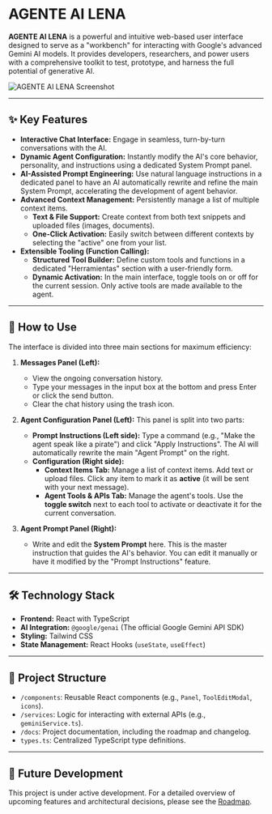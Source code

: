 # AGENTE AI LENA

**AGENTE AI LENA** is a powerful and intuitive web-based user interface designed to serve as a "workbench" for interacting with Google's advanced Gemini AI models. It provides developers, researchers, and power users with a comprehensive toolkit to test, prototype, and harness the full potential of generative AI.

![AGENTE AI LENA Screenshot](https://storage.googleapis.com/aistudio-project-files/5c1a1f33-155e-4122-869a-32c02c2f6d54/_project_artifacts/2a4b8782-e2c7-4566-a60d-58475cd152e9/Luz-Vi-20240523-144211.png)

---

## ✨ Key Features

-   **Interactive Chat Interface:** Engage in seamless, turn-by-turn conversations with the AI.
-   **Dynamic Agent Configuration:** Instantly modify the AI's core behavior, personality, and instructions using a dedicated System Prompt panel.
-   **AI-Assisted Prompt Engineering:** Use natural language instructions in a dedicated panel to have an AI automatically rewrite and refine the main System Prompt, accelerating the development of agent behavior.
-   **Advanced Context Management:** Persistently manage a list of multiple context items.
    -   **Text & File Support:** Create context from both text snippets and uploaded files (images, documents).
    -   **One-Click Activation:** Easily switch between different contexts by selecting the "active" one from your list.
-   **Extensible Tooling (Function Calling):**
    -   **Structured Tool Builder:** Define custom tools and functions in a dedicated "Herramientas" section with a user-friendly form.
    -   **Dynamic Activation:** In the main interface, toggle tools on or off for the current session. Only active tools are made available to the agent.

---

## 🚀 How to Use

The interface is divided into three main sections for maximum efficiency:

1.  **Messages Panel (Left):**
    -   View the ongoing conversation history.
    -   Type your messages in the input box at the bottom and press Enter or click the send button.
    -   Clear the chat history using the trash icon.

2.  **Agent Configuration Panel (Left):** This panel is split into two parts:
    -   **Prompt Instructions (Left side):** Type a command (e.g., "Make the agent speak like a pirate") and click "Apply Instructions". The AI will automatically rewrite the main "Agent Prompt" on the right.
    -   **Configuration (Right side):**
        -   **Context Items Tab:** Manage a list of context items. Add text or upload files. Click any item to mark it as **active** (it will be sent with your next message).
        -   **Agent Tools & APIs Tab:** Manage the agent's tools. Use the **toggle switch** next to each tool to activate or deactivate it for the current conversation.

3.  **Agent Prompt Panel (Right):**
    -   Write and edit the **System Prompt** here. This is the master instruction that guides the AI's behavior. You can edit it manually or have it modified by the "Prompt Instructions" feature.

---

## 🛠️ Technology Stack

-   **Frontend:** React with TypeScript
-   **AI Integration:** `@google/genai` (The official Google Gemini API SDK)
-   **Styling:** Tailwind CSS
-   **State Management:** React Hooks (`useState`, `useEffect`)

---

## 📂 Project Structure

-   `/components`: Reusable React components (e.g., `Panel`, `ToolEditModal`, `icons`).
-   `/services`: Logic for interacting with external APIs (e.g., `geminiService.ts`).
-   `/docs`: Project documentation, including the roadmap and changelog.
-   `types.ts`: Centralized TypeScript type definitions.

---

## 🔮 Future Development

This project is under active development. For a detailed overview of upcoming features and architectural decisions, please see the [Roadmap](docs/idea-inbox-mvp-roadmap.md).